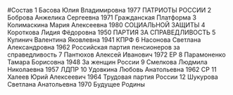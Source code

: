 #Состав
1 Басова Юлия Владимировна 1977 ПАТРИОТЫ РОССИИ
2 Боброва Анжелика Сергеевна 1971 Гражданская Платформа
3 Колимаскина Мария Алексеевна 1980 СОЦИАЛЬНОЙ ЗАЩИТЫ
4 Короткова Лидия Фёдоровна 1950 ПАРТИЯ ЗА СПРАВЕДЛИВОСТЬ
5 Кулинич Валентина Яковлевна 1941 КПРФ
6 Насонова Светлана Александровна 1962 Российская партия пенсионеров за справедливость
7 Пантюхов Алексей Иванович 1972 ЕР
8 Парамоненко Тамара Борисовна 1948 За женщин России
9 Смелкова Людмила Николаевна 1957 ЛДПР
10 Удовкина Любовь Анатольевна 1962 СР
11 Халеев Юрий Алексеевич 1964 Трудовая партия России
12 Шукурова Светлана Анатольевна 1970 Будущее Родины
